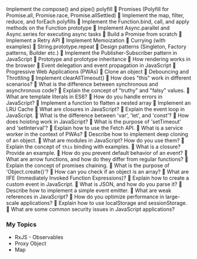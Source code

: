  Implement the compose() and pipe() polyfill
🔸 Promises (Polyfill for Promise.all, Promise.race, Promise.allSettled)
🔸 Implement the map, filter, reduce, and forEach polyfills
🔸 Implement the Function.bind, call, and apply methods on the Function prototype
🔸 Implement Async.parallel and Async.series for executing async tasks
🔸 Build a Promise from scratch
🔸 Implement a Retry API
🔸 Implement Memoization
🔸 Currying (with examples)
🔸 String.prototype.repeat
🔸 Design patterns (Singleton, Factory patterns, Builder etc.)
🔸 Implement the Publisher-Subscriber pattern in JavaScript
🔸 Prototype and prototype inheritance
🔸 How rendering works in the browser
🔸 Event delegation and event propagation in JavaScript
🔸 Progressive Web Applications (PWAs)
🔸 Clone an object
🔸 Debouncing and Throttling
🔸 Implement clearAllTimeout()
🔸 How does "this" work in different scenarios?
🔸 What is the difference between synchronous and asynchronous code?
🔸 Explain the concept of "truthy" and "falsy" values.
🔸 What are template literals in ES6?
🔸 How do you handle errors in JavaScript?
🔸 Implement a function to flatten a nested array
🔸 Implement an LRU Cache
🔸 What are closures in JavaScript?
🔸 Explain the event loop in JavaScript.
🔸 What is the difference between 'var', 'let', and 'const'?
🔸 How does hoisting work in JavaScript?
🔸 What is the purpose of 'setTimeout' and 'setInterval'?
🔸 Explain how to use the Fetch API.
🔸 What is a service worker in the context of PWAs?
🔸 Describe how to implement deep cloning of an object.
🔸 What are modules in JavaScript? How do you use them?
🔸 Explain the concept of `this` binding with examples.
🔸 What is a closure? Provide an example.
🔸 How do you prevent default behavior of an event?
🔸 What are arrow functions, and how do they differ from regular functions?
🔸 Explain the concept of promises chaining.
🔸 What is the purpose of 'Object.create()'?
🔸 How can you check if an object is an array?
🔸 What are IIFE (Immediately Invoked Function Expressions)?
🔸 Explain how to create a custom event in JavaScript.
🔸 What is JSON, and how do you parse it?
🔸 Describe how to implement a simple event emitter.
🔸 What are weak references in JavaScript?
🔸 How do you optimize performance in large-scale applications?
🔸 Explain how to use localStorage and sessionStorage.
🔸 What are some common security issues in JavaScript applications?


### My Topics
- RxJS - Observables
- Proxy Object
- Map